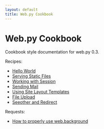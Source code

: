 ```yaml
---
layout: default
title: Web.py Cookbook
---
```


# Web.py Cookbook

Cookbook style documentation for web.py 0.3. 

Recipes:

* [Hello World](/cookbook/helloworld)
* [Serving Static Files](/cookbook/staticfiles)
* [Working with Session](/cookbook/sessions)
* [Sending Mail](/cookbook/sendmail)
* [Using Site Layout Templates](/cookbook/layout_template)
* [File Upload](/cookbook/fileupload)
* [Seeother and Redirect](/cookbook/redirect+seeother)

Requests:

* [How to properly use web.background](/cookbook/web.background)

